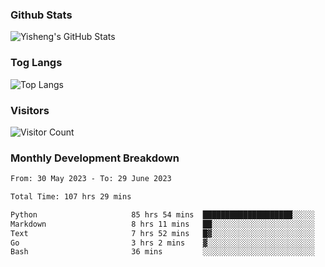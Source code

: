 ### Github Stats
![Yisheng's GitHub Stats](https://github-readme-stats-9qabuvhk1-gongyisheng.vercel.app/api?username=gongyisheng&count_private=true&show_icons=true)
### Tog Langs
![Top Langs](https://github-readme-stats-9qabuvhk1-gongyisheng.vercel.app/api/top-langs/?username=gongyisheng&layout=compact)
### Visitors
![Visitor Count](https://profile-counter.glitch.me/gongyisheng/count.svg)
### Monthly Development Breakdown
<!--START_SECTION:waka-->

```txt
From: 30 May 2023 - To: 29 June 2023

Total Time: 107 hrs 29 mins

Python                     85 hrs 54 mins  ████████████████████░░░░░   79.91 %
Markdown                   8 hrs 11 mins   ██░░░░░░░░░░░░░░░░░░░░░░░   07.63 %
Text                       7 hrs 52 mins   █▓░░░░░░░░░░░░░░░░░░░░░░░   07.32 %
Go                         3 hrs 2 mins    ▓░░░░░░░░░░░░░░░░░░░░░░░░   02.83 %
Bash                       36 mins         ░░░░░░░░░░░░░░░░░░░░░░░░░   00.56 %
```

<!--END_SECTION:waka-->
